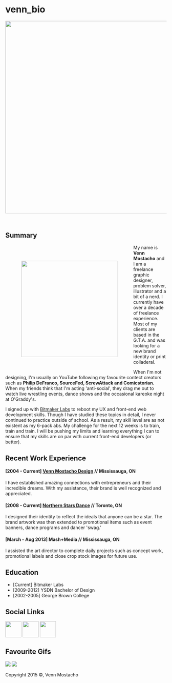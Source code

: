 # venn_bio
<html>
<head>
</head>
	<body>
		<header>
		<img src="https://s-media-cache-ak0.pinimg.com/originals/bb/87/f7/bb87f71bbdd4486fbd1c9bd74d309bc7.jpg" width="600px"> 
		</header>
			<h2>Summary</h2>
				<p><img src="https://s-media-cache-ak0.pinimg.com/originals/7c/28/1c/7c281c6c8c549ceae479edbb9c5225c1.jpg" align="left" style="margin:50px 50px" height="300px">
				My name is <strong>Venn Mostacho</strong> and I am a freelance graphic designer, problem solver, illustrator and a bit of a nerd. I currently have over a decade of freelance experience. Most of my clients are based in the G.T.A. and was looking for a new brand identity or print colladeral. </p>
				<p>When I'm not designing, I'm usually on YouTube following my favourite contect creators such as <strong>Philip DeFranco, SourceFed, ScrewAttack and Comicstorian.</strong> When my friends think that I'm acting 'anti-social', they drag me out to watch live wrestling events, dance shows and the occasional kareoke night at O'Graddy's.</p>
				<p>I signed up with <a href="https://bitmakerlabs.com/">Bitmaker Labs</a> to reboot my UX and front-end web development skills. Though I have studied these topics in detail, I never continued to practice outside of school. As a result, my skill level are as not existent as my 6-pack abs. My challenge for the next 12 weeks is to train, train and train. I will be pushing my limits and learning everything I can to ensure that my skills are on par with current front-end developers (or better).</p>
			<h2>Recent Work Experience</h2>
					<h4>[2004 - Current] <a href="http://vennmostacho.com/">Venn Mostacho Design</a>  //  Mississauga, ON</h4>
					<p>I have established amazing connections with entrepreneurs and their incredible dreams. With my assistance, their brand is well recognized and appreciated.</p>
					<h4>[2008 - Current] <a href="http://www.northernstarsdance.com/">Northern Stars Dance</a>  //  Toronto, ON</h4>
					<p>I designed their identity to reflect the ideals that anyone can be a star. The brand artwork was then extended to promotional items such as event banners, dance programs and dancer 'swag.'</p>
					<h4>[March - Aug 2013] Mash+Media  //  Mississauga, ON</h4>
					<p>I assisted the art director to complete daily projects such as concept work, promotional labels and close crop stock images for future use.</p>
			<h2>Education</h2>
					<ul>
						<li>[Current] Bitmaker Labs</li>
						<li>[2009-2012] YSDN Bachelor of Design</li>
						<li>[2002-2005] George Brown College </li>
					</ul>
			<h2>Social Links</h2>
			<a href="https://instagram.com/the_venntastic/" target="_blank"><img src="https://s-media-cache-ak0.pinimg.com/originals/e2/b7/73/e2b7734b912e9dd389f0546c7feaa8a9.png" width="50px" height="50px"></a> <a href="https://www.behance.net/vennmostacho/" target="_blank"><img src="https://s-media-cache-ak0.pinimg.com/originals/8a/20/f1/8a20f1736c43f45499b0d328202ea0ca.png" width="50px" height="50px"></a> <a href="https://twitter.com/venntastic" target="_blank"><img src="https://s-media-cache-ak0.pinimg.com/originals/d4/4c/62/d44c620212500dbdbb8d91472e659f1b.png" width="50px" height="50px"></a>
			<h2>Favourite Gifs</h2>
			<img src="https://s-media-cache-ak0.pinimg.com/originals/cb/98/6b/cb986bb3a05c8467a44aee1166c870fa.gif">
			<img src="https://s-media-cache-ak0.pinimg.com/originals/b5/89/51/b589512b2be3a2eb304ed6ec05e69643.jpg">
	</body>
<footer><p>Copyright 2015 &copy;, Venn Mostacho</p></footer>
</html>
